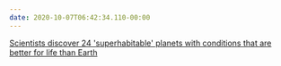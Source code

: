 ```yaml
---
date: 2020-10-07T06:42:34.110-00:00
---
```

[Scientists discover 24 'superhabitable' planets with conditions that are better for life than Earth](https://news.sky.com/story/scientists-discover-24-superhabitable-planets-with-conditions-that-are-better-for-life-than-earth-12091801)
